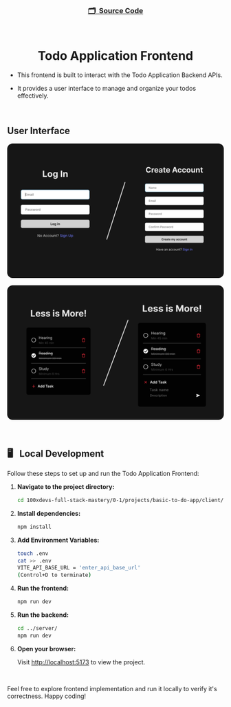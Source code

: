 <h3 align="center">

[🗂️&nbsp; Source Code](../client/)

</h3>
<br>

<h1 align="center">Todo Application Frontend</h1>

- This frontend is built to interact with the Todo Application Backend APIs.

- It provides a user interface to manage and organize your todos effectively.

<br>

## User Interface 

<p align=center>
  <img width = "550px" alt="Jio Network blocking the view? Network switch reveals the magic!" src="./src/assets/todo-ui-1.png">
<p>
<p align=center>
	<img width = "550px" alt="Jio Network blocking the view? Network switch reveals the magic!" src="./src/assets/todo-ui-2.png">
<p>

<br>

## <a name="local-development"> 🖥️&nbsp;&nbsp; Local Development</a>

Follow these steps to set up and run the Todo Application Frontend:

1. **Navigate to the project directory:**

   ```bash
   cd 100xdevs-full-stack-mastery/0-1/projects/basic-to-do-app/client/
   ```

2. **Install dependencies:**

   ```bash
   npm install
   ```

3. **Add Environment Variables:**

	```bash
	touch .env 
	cat >> .env
	VITE_API_BASE_URL = 'enter_api_base_url'
	(Control+D to terminate)  
	```

4. **Run the frontend:**

   ```bash
   npm run dev
   ```

5. **Run the backend:**
	```bash
	cd ../server/
	npm run dev
	```
6. **Open your browser:**

   Visit [http://localhost:5173](http://localhost:5173) to view the project.


	<br>

Feel free to explore frontend implementation and run it locally to verify it's correctness. Happy coding!